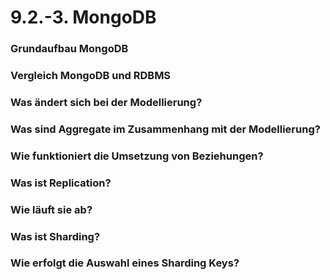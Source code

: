 # 9.2.-3. MongoDB

### Grundaufbau MongoDB

### Vergleich MongoDB und RDBMS

### Was ändert sich bei der Modellierung?

### Was sind Aggregate im Zusammenhang mit der Modellierung?

### Wie funktioniert die Umsetzung von Beziehungen?

### Was ist Replication?

### Wie läuft sie ab?

### Was ist Sharding?

### Wie erfolgt die Auswahl eines Sharding Keys?